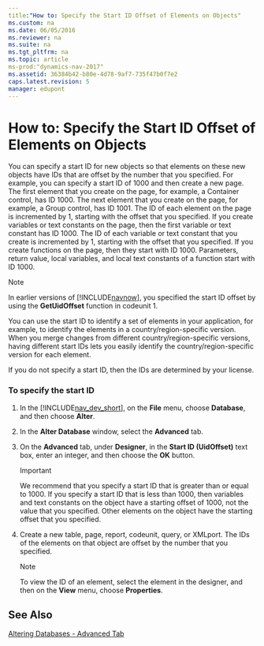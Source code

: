 ```yaml
---
title:"How to: Specify the Start ID Offset of Elements on Objects"
ms.custom: na
ms.date: 06/05/2016
ms.reviewer: na
ms.suite: na
ms.tgt_pltfrm: na
ms.topic: article
ms-prod:"dynamics-nav-2017"
ms.assetid: 36384b42-b80e-4d78-9af7-735f47b0f7e2
caps.latest.revision: 5
manager: edupont
---
```

# How to: Specify the Start ID Offset of Elements on Objects
You can specify a start ID for new objects so that elements on these new objects have IDs that are offset by the number that you specified. For example, you can specify a start ID of 1000 and then create a new page. The first element that you create on the page, for example, a Container control, has ID 1000. The next element that you create on the page, for example, a Group control, has ID 1001. The ID of each element on the page is incremented by 1, starting with the offset that you specified. If you create variables or text constants on the page, then the first variable or text constant has ID 1000. The ID of each variable or text constant that you create is incremented by 1, starting with the offset that you specified. If you create functions on the page, then they start with ID 1000. Parameters, return value, local variables, and local text constants of a function start with ID 1000.  
  
> [!NOTE]  
>  In earlier versions of [!INCLUDE[navnow](includes/navnow_md.md)], you specified the start ID offset by using the **GetUidOffset** function in codeunit 1.  
  
 You can use the start ID to identify a set of elements in your application, for example, to identify the elements in a country\/region\-specific version. When you merge changes from different country\/region\-specific versions, having different start IDs lets you easily identify the country\/region\-specific version for each element.  
  
 If you do not specify a start ID, then the IDs are determined by your license.  
  
### To specify the start ID  
  
1.  In the [!INCLUDE[nav_dev_short](includes/nav_dev_short_md.md)], on the **File** menu, choose **Database**, and then choose **Alter**.  
  
2.  In the **Alter Database** window, select the **Advanced** tab.  
  
3.  On the **Advanced** tab, under **Designer**, in the **Start ID \(UidOffset\)** text box, enter an integer, and then choose the **OK** button.  
  
    > [!IMPORTANT]  
    >  We recommend that you specify a start ID that is greater than or equal to 1000. If you specify a start ID that is less than 1000, then variables and text constants on the object have a starting offset of 1000, not the value that you specified. Other elements on the object have the starting offset that you specified.  
  
4.  Create a new table, page, report, codeunit, query, or XMLport. The IDs of the elements on that object are offset by the number that you specified.  
  
    > [!NOTE]  
    >  To view the ID of an element, select the element in the designer, and then on the **View** menu, choose **Properties**.  
  
## See Also  
 [Altering Databases \- Advanced Tab](Altering-Databases---Advanced-Tab.md)